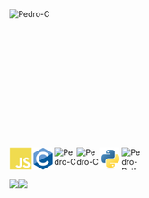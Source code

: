 <img style="display: flex; justify-content: right;" alt="Pedro-C" height="230" width="230" src="https://www.svgrepo.com/show/476467/science.svg">

<br>
<div style="display: flex; align-items: center;">
    <img alt="Pedro-Js" height="40" width="40" src="https://raw.githubusercontent.com/devicons/devicon/master/icons/javascript/javascript-plain.svg">
    <img alt="Pedro-C" height="40" width="40" src="https://raw.githubusercontent.com/devicons/devicon/master/icons/c/c-original.svg">
    <img alt="Pedro-C" height="40" width="40" src="https://cdn.jsdelivr.net/gh/devicons/devicon/icons/laravel/laravel-plain-wordmark.svg"/>
    <img alt="Pedro-C" height="40" width="40" src="https://cdn.jsdelivr.net/gh/devicons/devicon/icons/php/php-original.svg" />
    <img alt="Pedro-Python" height="40" width="40" src="https://raw.githubusercontent.com/devicons/devicon/master/icons/python/python-original.svg">
    <img alt="Pedro-Python" height="40" width="40" src="https://cdn.jsdelivr.net/gh/devicons/devicon/icons/mysql/mysql-original-wordmark.svg" />
 </div>
  
<br>
<div style="display: flex; align-items: center;">
<a href="https://www.linkedin.com/in/pedro-henrique-bianco-schneider-95a752219/" target="_blank"><img src="https://img.shields.io/badge/-LinkedIn-%230077B5?style=for-the-badge&logo=linkedin&logoColor=white" target="_blank"></a>
 <a href = "mailto:phbschneider2002@gmail.com"><img src="https://img.shields.io/badge/-Gmail-%23333?style=for-the-badge&logo=gmail&logoColor=white" target="_blank"></a>
</div>
